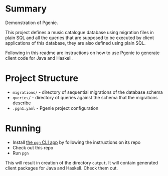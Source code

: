 # Summary

Demonstration of Pgenie. 

This project defines a music catalogue database using migration files in plain SQL and all the queries that are supposed to be executed by client applications of this database, they are also defined using plain SQL.

Following in this readme are instructions on how to use Pgenie to generate client code for Java and Haskell.

# Project Structure

- `migrations/` - directory of sequential migrations of the database schema
- `queries/` - directory of queries against the schema that the migrations describe
- `.pgn1.yaml` - Pgenie project configuration

# Running

- Install [the `pgn` CLI app](https://github.com/pgenie-io/app) by following the instructions on its repo
- Check out this repo
- Run `pgn`

This will result in creation of the directory `output`. It will contain generated client packages for Java and Haskell. Check them out.
